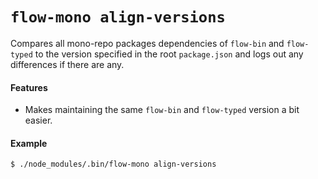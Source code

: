 # `flow-mono align-versions`

Compares all mono-repo packages dependencies of `flow-bin` and `flow-typed` to the version specified in the root `package.json` and logs out any differences if there are any.

#### Features

* Makes maintaining the same `flow-bin` and `flow-typed` version a bit easier.

#### Example

```sh
$ ./node_modules/.bin/flow-mono align-versions
```
